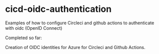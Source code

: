 # cicd-oidc-authentication
Examples of how to configure Circleci and github actions to authenticate with oidc (OpenID Connect)

Completed so far:

Creation of OIDC identities for Azure for Circleci and Github Actions.
